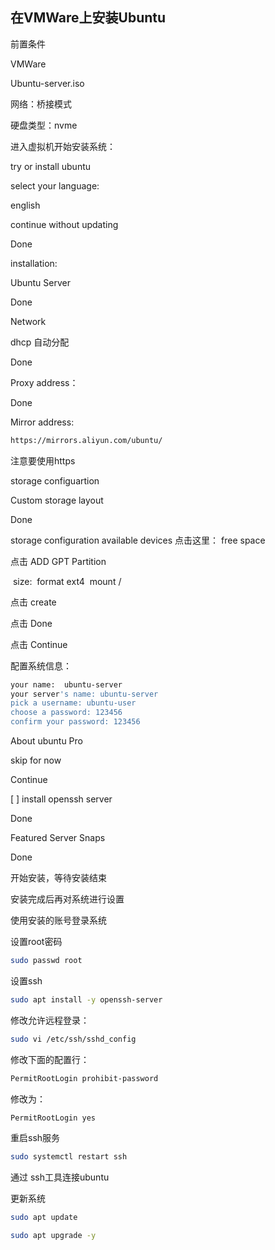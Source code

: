 ## 在VMWare上安装Ubuntu

前置条件

VMWare

Ubuntu-server.iso



网络：桥接模式

硬盘类型：nvme



进入虚拟机开始安装系统：



try or install ubuntu



select your language:

english



continue without updating

Done



installation:

Ubuntu Server

Done



Network

dhcp 自动分配

Done



Proxy address：

Done



Mirror address:

```bash
https://mirrors.aliyun.com/ubuntu/
```

注意要使用https



storage configuartion

Custom storage layout

Done

storage configuration
	available devices
点击这里： free space

点击	ADD GPT Partition
			

​	size:
​				format ext4
​				mount /

点击  create

点击 Done

点击 Continue







配置系统信息：

```bash
your name:	ubuntu-server
your server's name: ubuntu-server
pick a username: ubuntu-user
choose a password: 123456
confirm your password: 123456
```



About ubuntu Pro

skip for now

Continue



[ ] install openssh server 

Done



Featured Server Snaps

Done



开始安装，等待安装结束



安装完成后再对系统进行设置



使用安装的账号登录系统



设置root密码

```bash
sudo passwd root
```



设置ssh

```bash
sudo apt install -y openssh-server
```

修改允许远程登录：

```bash
sudo vi /etc/ssh/sshd_config
```

修改下面的配置行：

```bash
PermitRootLogin prohibit-password
```

修改为：

```bash
PermitRootLogin yes
```

重启ssh服务

```bash
sudo systemctl restart ssh
```



通过 ssh工具连接ubuntu

更新系统

```bash
sudo apt update
```

```bash
sudo apt upgrade -y
```

